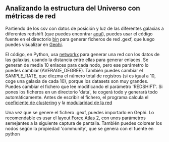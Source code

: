 ## Analizando la estructura del Universo con métricas de red

Partiendo de los csv con datos de posición y luz de las diferentes galaxias a diferentes redshift (que puedes encontrar [aquí](https://gitlab.pic.es/sgrinschpun/hackathon_cccb_2019/tree/master/flagship_data)), puedes usar el código fuente en el directorio [bin](bin/) para generar ficheros de red .gexf, que luego puedes visualizar en [Gephi](https://gephi.org/).

El código, en Python, usa [networkx](https://networkx.github.io/) para generar una red con los datos de las galaxias, usando la distancia entre ellas para generar enlaces. Se generan de media 10 enlaces para cada nodo, pero ese parámetro lo puedes cambiar (AVERAGE_DEGREE). También puedes cambiar el SAMPLE_RATE, que diezma el número total de registros (si es igual a 10, coge una galaxia de cada 10), porque los datasets son muy grandes. Puedes cambiar el fichero que lee modificando el parámetro 'REDSHIFT'. Si pones los ficheros en un directorio 'data', te cogerá todo y generará todo automáticamente. Antes de escribir el fichero, el programa calcula el [coeficiente de clustering](https://en.wikipedia.org/wiki/Clustering_coefficient) y la [modularidad de la red](https://en.wikipedia.org/wiki/Modularity_(networks))

Una vez que se genere el fichero .gexf, puedes importarlo en Gephi. Lo recomendable es usar el layout [Force Atlas 2](https://github.com/gephi/gephi/wiki/Force-Atlas-2), con unos parámetros semejantes a la siguiente captura de pantalla. También puedes colorear los nodos según la propiedad 'community', que se genera con el fuente en python
